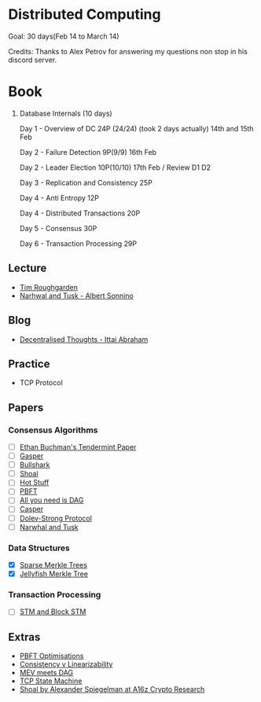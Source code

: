 # Distributed Computing 
Goal: 30 days(Feb 14 to March 14)

Credits: Thanks to Alex Petrov for answering my questions non stop in his discord server.

# Book
1) Database Internals (10 days)

      Day 1 - Overview of DC 24P (24/24) (took 2 days actually) 14th and 15th Feb
      
      Day 2 - Failure Detection 9P(9/9) 16th Feb
   
      Day 2 - Leader Election 10P(10/10) 17th Feb / Review D1 D2
   
      Day 3 - Replication and Consistency 25P
   
      Day 4 - Anti Entropy 12P
   
      Day 4 - Distributed Transactions 20P
   
      Day 5 - Consensus 30P

      Day 6 - Transaction Processing 29P
   

## Lecture
- [Tim Roughgarden](https://www.youtube.com/playlist?list=PLEGCF-WLh2RLOHv_xUGLqRts_9JxrckiA)
- [Narhwal and Tusk - Albert Sonnino](https://www.youtube.com/watch?v=K5ph4-7vvHk)

## Blog
- [Decentralised Thoughts - Ittai Abraham](https://decentralizedthoughts.github.io/start-here/)

## Practice
- TCP Protocol

## Papers
### Consensus Algorithms
- [ ] [Ethan Buchman's Tendermint Paper](https://github.com/anoushk1234/reading-list/blob/main/papers/Buchman_Ethan_201606_MAsc.pdf)
- [ ] [Gasper](https://arxiv.org/pdf/2003.03052.pdf)
- [ ] [Bullshark](https://arxiv.org/pdf/2201.05677.pdf)
- [ ] [Shoal](https://arxiv.org/pdf/2306.03058.pdf)
- [ ] [Hot Stuff](https://arxiv.org/pdf/1803.05069.pdf)
- [ ] [PBFT](https://pmg.csail.mit.edu/papers/osdi99.pdf)
- [ ] [All you need is DAG](https://arxiv.org/pdf/2102.08325.pdf)
- [ ] [Casper](https://arxiv.org/pdf/1710.09437.pdf)
- [ ] [Dolev-Strong Protocol](https://decentralizedthoughts.github.io/2019-12-22-dolev-strong/)
- [ ] [Narwhal and Tusk](https://arxiv.org/pdf/2105.11827.pdf)

### Data Structures
- [x] [Sparse Merkle Trees](https://eprint.iacr.org/2016/683.pdf)
- [x] [Jellyfish Merkle Tree](https://developers.diem.com/papers/jellyfish-merkle-tree/2021-01-14.pdf)

### Transaction Processing
- [ ] [STM and Block STM](https://arxiv.org/abs/2203.06871)

## Extras
- [PBFT Optimisations](https://dinhtta.github.io/pbft/)
- [Consistency v Linearizability](https://cse.buffalo.edu/~stevko/courses/cse486/spring13/lectures/26-consistency2.pdf)
- [MEV meets DAG](https://hackmd.io/@0xtrojan/mev_meets_dag)
- [TCP State Machine](https://www.cs.montana.edu/courses/spring2004/440/topics/15-transport/lectures/slideset2.pdf)
- [Shoal by Alexander Spiegelman at A16z Crypto Research](https://youtu.be/Ne0opDqzn6Y?feature=shared)
